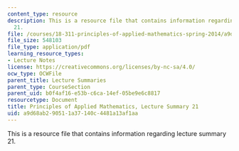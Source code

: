 ```yaml
---
content_type: resource
description: This is a resource file that contains information regarding lecture summary
  21.
file: /courses/18-311-principles-of-applied-mathematics-spring-2014/a9d68ab290511a37140c4481a13af1aa_MIT18_311S14_Lecture21.pdf
file_size: 548103
file_type: application/pdf
learning_resource_types:
- Lecture Notes
license: https://creativecommons.org/licenses/by-nc-sa/4.0/
ocw_type: OCWFile
parent_title: Lecture Summaries
parent_type: CourseSection
parent_uid: b0f4af16-e53b-c6ca-14ef-05be9e6c8817
resourcetype: Document
title: Principles of Applied Mathematics, Lecture Summary 21
uid: a9d68ab2-9051-1a37-140c-4481a13af1aa
---
```

This is a resource file that contains information regarding lecture summary 21.